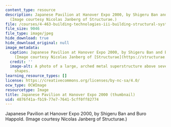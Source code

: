 ```yaml
---
content_type: resource
description: Japanese Pavilion at Hanover Expo 2000, by Shigeru Ban and Buro Happold.
  (Image courtesy Nicolas Janberg of Structurae.)
file: /courses/4-463-building-technologies-iii-building-structural-systems-ii-fall-2002/4876f41afb1977e776415cff0ff82774_4-463f02-th.jpg
file_size: 9046
file_type: image/jpeg
hide_download: true
hide_download_original: null
image_metadata:
  caption: Japanese Pavilion at Hanover Expo 2000, by Shigeru Ban and Buro Happold.
    (Image courtesy Nicolas Janberg of [Structurae](https://structurae.net/en/media/418-japanese-pavilion-at-the-expo-2000).)
  credit: ''
  image-alt: A photo of a large, arched metal superstructure above several geometric
    shapes.
learning_resource_types: []
license: https://creativecommons.org/licenses/by-nc-sa/4.0/
ocw_type: OCWImage
resourcetype: Image
title: Japanese Pavilion at Hanover Expo 2000 (thumbnail)
uid: 4876f41a-fb19-77e7-7641-5cff0ff82774
---
```

Japanese Pavilion at Hanover Expo 2000, by Shigeru Ban and Buro Happold. (Image courtesy Nicolas Janberg of Structurae.)